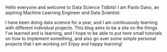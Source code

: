 Hello everyone and welcome to Data Science Tidbits! I am Paolo Dano, an aspiring Machine Learning Engineer and Data Scientist.

I have been doing data science for a year, and I am continuously learning with different individual projects. This blog aims to be a site on the things I've learned and is learning, and I hope to be able to put here small tutorials on how to implement something, and also go over some simple personal projects that I am working on! Enjoy and happy learning! 
